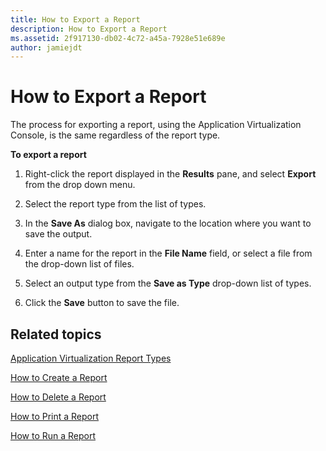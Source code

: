 ```yaml
---
title: How to Export a Report
description: How to Export a Report
ms.assetid: 2f917130-db02-4c72-a45a-7928e51e689e
author: jamiejdt
---
```


# How to Export a Report


The process for exporting a report, using the Application Virtualization Console, is the same regardless of the report type.

**To export a report**

1.  Right-click the report displayed in the **Results** pane, and select **Export** from the drop down menu.

2.  Select the report type from the list of types.

3.  In the **Save As** dialog box, navigate to the location where you want to save the output.

4.  Enter a name for the report in the **File Name** field, or select a file from the drop-down list of files.

5.  Select an output type from the **Save as Type** drop-down list of types.

6.  Click the **Save** button to save the file.

## Related topics


[Application Virtualization Report Types](application-virtualization-report-types.md)

[How to Create a Report](how-to-create-a-reportserver.md)

[How to Delete a Report](how-to-delete-a-reportserver.md)

[How to Print a Report](how-to-print-a-reportserver.md)

[How to Run a Report](how-to-run-a-reportserver.md)

 

 





